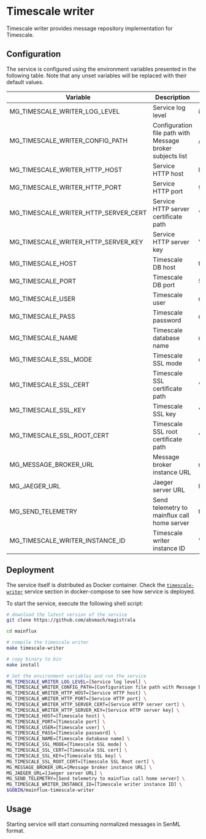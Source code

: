 # Timescale writer

Timescale writer provides message repository implementation for Timescale.

## Configuration

The service is configured using the environment variables presented in the
following table. Note that any unset variables will be replaced with their
default values.

| Variable                             | Description                                               | Default                        |
| ------------------------------------ | --------------------------------------------------------- | ------------------------------ |
| MG_TIMESCALE_WRITER_LOG_LEVEL        | Service log level                                         | info                           |
| MG_TIMESCALE_WRITER_CONFIG_PATH      | Configuration file path with Message broker subjects list | /config.toml                   |
| MG_TIMESCALE_WRITER_HTTP_HOST        | Service HTTP host                                         | localhost                      |
| MG_TIMESCALE_WRITER_HTTP_PORT        | Service HTTP port                                         | 9012                           |
| MG_TIMESCALE_WRITER_HTTP_SERVER_CERT | Service HTTP server certificate path                      | ""                             |
| MG_TIMESCALE_WRITER_HTTP_SERVER_KEY  | Service HTTP server key                                   | ""                             |
| MG_TIMESCALE_HOST                    | Timescale DB host                                         | timescale                      |
| MG_TIMESCALE_PORT                    | Timescale DB port                                         | 5432                           |
| MG_TIMESCALE_USER                    | Timescale user                                            | mainflux                       |
| MG_TIMESCALE_PASS                    | Timescale password                                        | mainflux                       |
| MG_TIMESCALE_NAME                    | Timescale database name                                   | messages                       |
| MG_TIMESCALE_SSL_MODE                | Timescale SSL mode                                        | disabled                       |
| MG_TIMESCALE_SSL_CERT                | Timescale SSL certificate path                            | ""                             |
| MG_TIMESCALE_SSL_KEY                 | Timescale SSL key                                         | ""                             |
| MG_TIMESCALE_SSL_ROOT_CERT           | Timescale SSL root certificate path                       | ""                             |
| MG_MESSAGE_BROKER_URL                | Message broker instance URL                               | nats://localhost:4222          |
| MG_JAEGER_URL                        | Jaeger server URL                                         | http://jaeger:14268/api/traces |
| MG_SEND_TELEMETRY                    | Send telemetry to mainflux call home server               | true                           |
| MG_TIMESCALE_WRITER_INSTANCE_ID      | Timescale writer instance ID                              | ""                             |

## Deployment

The service itself is distributed as Docker container. Check the [`timescale-writer`](https://github.com/absmach/magistrala/blob/master/docker/addons/timescale-writer/docker-compose.yml#L34-L59) service section in docker-compose to see how service is deployed.

To start the service, execute the following shell script:

```bash
# download the latest version of the service
git clone https://github.com/absmach/magistrala

cd mainflux

# compile the timescale writer
make timescale-writer

# copy binary to bin
make install

# Set the environment variables and run the service
MG_TIMESCALE_WRITER_LOG_LEVEL=[Service log level] \
MG_TIMESCALE_WRITER_CONFIG_PATH=[Configuration file path with Message broker subjects list] \
MG_TIMESCALE_WRITER_HTTP_HOST=[Service HTTP host] \
MG_TIMESCALE_WRITER_HTTP_PORT=[Service HTTP port] \
MG_TIMESCALE_WRITER_HTTP_SERVER_CERT=[Service HTTP server cert] \
MG_TIMESCALE_WRITER_HTTP_SERVER_KEY=[Service HTTP server key] \
MG_TIMESCALE_HOST=[Timescale host] \
MG_TIMESCALE_PORT=[Timescale port] \
MG_TIMESCALE_USER=[Timescale user] \
MG_TIMESCALE_PASS=[Timescale password] \
MG_TIMESCALE_NAME=[Timescale database name] \
MG_TIMESCALE_SSL_MODE=[Timescale SSL mode] \
MG_TIMESCALE_SSL_CERT=[Timescale SSL cert] \
MG_TIMESCALE_SSL_KEY=[Timescale SSL key] \
MG_TIMESCALE_SSL_ROOT_CERT=[Timescale SSL Root cert] \
MG_MESSAGE_BROKER_URL=[Message broker instance URL] \
MG_JAEGER_URL=[Jaeger server URL] \
MG_SEND_TELEMETRY=[Send telemetry to mainflux call home server] \
MG_TIMESCALE_WRITER_INSTANCE_ID=[Timescale writer instance ID] \
$GOBIN/mainflux-timescale-writer
```

## Usage

Starting service will start consuming normalized messages in SenML format.
